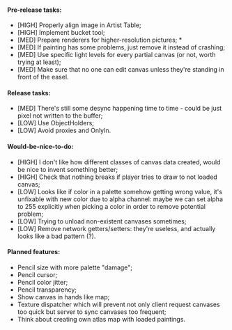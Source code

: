 #### Pre-release tasks:

* \[HIGH\] Properly align image in Artist Table;
* \[HIGH\] Implement bucket tool;
* \[MED\] Prepare renderers for higher-resolution pictures; *
* \[MED\] If painting has some problems, just remove it instead of crashing;
* \[MED\] Use specific light levels for every partial canvas (or not, worth trying at least);
* \[MED\] Make sure that no one can edit canvas unless they're standing in front of the easel.

#### Release tasks:

* \[MED\] There's still some desync happening time to time - could be just pixel not written to the buffer;
* \[LOW\] Use ObjectHolders;
* \[LOW\] Avoid proxies and OnlyIn.
  
#### Would-be-nice-to-do:

* \[HIGH\] I don't like how different classes of canvas data created, would be nice to invent something better;
* \[HIGH\] Check that nothing breaks if player tries to draw to not loaded canvas;
* \[LOW\] Looks like if color in a palette somehow getting wrong value, it's unfixable with new color due to alpha channel: maybe we can set alpha to 255 explicitly when picking a color in order to remove potential problem;
* \[LOW\] Trying to unload non-existent canvases sometimes;
* \[LOW\] Remove network getters/setters: they're useless, and actually looks like a bad pattern (?).

#### Planned features:

* Pencil size with more palette "damage";
* Pencil cursor;
* Pencil color jitter;
* Pencil transparency;
* Show canvas in hands like map;
* Texture dispatcher which will prevent not only client request canvases too quick but server to sync canvases too frequent;
* Think about creating own atlas map with loaded paintings.